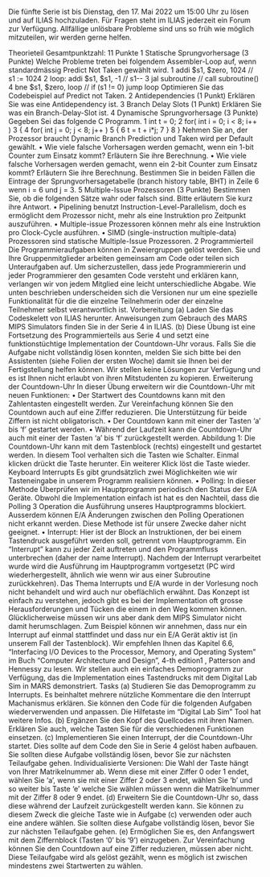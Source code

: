 
Die fünfte Serie ist bis Dienstag, den 17. Mai 2022 um 15:00 Uhr zu lösen und auf ILIAS
hochzuladen. Für Fragen steht im ILIAS jederzeit ein Forum zur Verfügung. Allfällige
unlösbare Probleme sind uns so früh wie möglich mitzuteilen, wir werden gerne helfen.
 
Theorieteil
Gesamtpunktzahl: 11 Punkte
1 Statische Sprungvorhersage (3 Punkte)
Welche Probleme treten bei folgendem Assembler-Loop auf, wenn standardmässig Predict Not
Taken gewählt wird.
1 addi $s1, $zero, 1024 // s1 := 1024
2 loop: addi $s1, $s1, -1 // s1--
3 jal subroutine // call subroutine()
4 bne $s1, $zero, loop // if (s1 != 0) jump loop
Optimieren Sie das Codebeispiel auf Predict not Taken.
2 Antidependencies (1 Punkt)
Erklären Sie was eine Antidependency ist.
3 Branch Delay Slots (1 Punkt)
Erklären Sie was ein Branch-Delay-Slot ist.
4 Dynamische Sprungvorhersage (3 Punkte)
Gegeben Sei das folgende C Programm.
1 int t = 0;
2 for( int i = 0; i < 8; i++ )
3 {
4 for( int j = 0; j < 8; j++ )
5 {
6 t = t + i*j;
7 }
8 }
Nehmen Sie an, der Prozessor braucht Dynamic Branch Prediction und Taken wird per Default
gewählt.
• Wie viele falsche Vorhersagen werden gemacht, wenn ein 1-bit Counter zum Einsatz kommt?
Erläutern Sie ihre Berechnung.
• Wie viele falsche Vorhersagen werden gemacht, wenn ein 2-bit Counter zum Einsatz kommt?
Erläutern Sie ihre Berechnung.
Bestimmen Sie in beiden Fällen die Eintrage der Sprungvorhersagetabelle (branch history table,
BHT) in Zeile 6 wenn i = 6 und j = 3.
5 Multiple-Issue Prozessoren (3 Punkte)
Bestimmen Sie, ob die folgenden Sätze wahr oder falsch sind. Bitte erläutern Sie kurz ihre Antwort.
• Pipelining benutzt Instruction-Level-Parallelism, doch es ermöglicht dem Prozessor nicht,
mehr als eine Instruktion pro Zeitpunkt auszuführen.
• Multiple-issue Prozessoren können mehr als eine Instruktion pro Clock-Cycle ausführen.
• SIMD (single-instruction multiple-data) Prozessoren sind statische Multiple-Issue Prozessoren.
2
Programmierteil
Die Programmieraufgaben können in Zweiergruppen gelöst werden. Sie und Ihre Gruppenmitglieder arbeiten gemeinsam am Code oder teilen sich Unteraufgaben auf. Um sicherzustellen, dass
jede Programmiererin und jeder Programmierer den gesamten Code versteht und erklären kann,
verlangen wir von jedem Mitglied eine leicht unterschiedliche Abgabe. Wie unten beschrieben underscheiden sich die Versionen nur um eine spezielle Funktionalität für die die einzelne Teilnehmerin
oder der einzelne Teilnehmer selbst verantwortlich ist.
Vorbereitung
(a) Laden Sie das Codeskelett von ILIAS herunter. Anweisungen zum Gebrauch des MARS MIPS
Simulators finden Sie in der Serie 4 in ILIAS.
(b) Diese Übung ist eine Fortsetzung des Programmierteils aus Serie 4 und setzt eine funktionstüchtige Implementation der Countdown-Uhr voraus. Falls Sie die Aufgabe nicht vollständig
lösen konnten, melden Sie sich bitte bei den Assistenten (siehe Folien der ersten Woche) damit sie Ihnen bei der Fertigstellung helfen können. Wir stellen keine Lösungen zur Verfügung
und es ist Ihnen nicht erlaubt von ihren Mitstudenten zu kopieren.
Erweiterung der Countdown-Uhr
In dieser Übung erweitern wir die Countdown-Uhr mit neuen Funktionen:
• Der Startwert des Countdowns kann mit den Zahlentasten eingestellt werden. Zur Vereinfachung können Sie den Countdown auch auf eine Ziffer reduzieren. Die Unterstützung für
beide Ziffern ist nicht obligatorisch.
• Der Countdown kann mit einer der Tasten ‘a’ bis ‘f’ gestartet werden.
• Während der Laufzeit kann die Countdown-Uhr auch mit einer der Tasten ‘a’ bis ‘f’ zurückgestellt werden.
Abbildung 1: Die Countdown-Uhr kann mit dem Tastenblock (rechts) eingestellt und gestartet
werden. In diesem Tool verhalten sich die Tasten wie Schalter. Einmal klicken drückt die Taste
herunter. Ein weiterer Klick löst die Taste wieder.
Keyboard Interrupts
Es gibt grundsätzlich zwei Möglichkeiten wie wir Tasteneingabe in unserem Programm realisiern
können.
• Polling: In dieser Methode Überprüfen wir im Hauptprogramm periodisch den Status der
E/A Geräte. Obwohl die Implementation einfach ist hat es den Nachteil, dass die Polling
3
Operation die Ausführung unseres Hauptprogramms blockiert. Ausserdem können E/A Änderungen zwischen den Polling Operationen nicht erkannt werden. Diese Methode ist für
unsere Zwecke daher nicht geeignet.
• Interrupt: Hier ist der Block an Instruktionen, der bei einem Tastendruck ausgeführt werden soll, getrennt vom Hauptprogramm. Ein “Interrupt” kann zu jeder Zeit auftreten und den
Programmfluss unterbrechen (daher der name Interrupt). Nachdem der Interrupt verarbeitet wurde wird die Ausführung im Hauptprogramm vortgesetzt (PC wird wiederhergestellt,
ähnlich wie wenn wir aus einer Subroutine zurückkehren).
Das Thema Interrupts und E/A wurde in der Vorlesung noch nicht behandelt und wird auch
nur obeflächlich erwähnt. Das Konzept ist einfach zu verstehen, jedoch gibt es bei der Implementation oft grosse Herausforderungen und Tücken die einem in den Weg kommen können.
Glücklicherweise müssen wir uns aber dank dem MIPS Simulator nicht damit herumschlagen.
Zum Beispiel können wir annehmen, dass nur ein Interrupt auf einmal stattfindet und dass
nur ein E/A Gerät aktiv ist (in unserem Fall der Tastenblock).
Wir empfehlen Ihnen das Kapitel 6.6, “Interfacing I/O Devices to the Processor, Memory,
and Operating System” im Buch “Computer Architecture and Design”, 4-th edition1
, Patterson
and Hennessy zu lesen. Wir stellen auch ein einfaches Demoprogramm zur Verfügung, das die
Implementation eines Tastendrucks mit dem Digital Lab Sim in MARS demonstriert.
Tasks
(a) Studieren Sie das Demoprogramm zu Interrupts. Es beinhaltet mehrere nützliche Kommentare die den Interrupt Machanismus erklären. Sie können den Code für die folgenden Aufgaben
wiederverwenden und anpassen. Die Hilfetaste im “Digital Lab Sim” Tool hat weitere Infos.
(b) Ergänzen Sie den Kopf des Quellcodes mit ihren Namen. Erklären Sie auch, welche Tasten
Sie für die verschiedenen Funktionen einsetzen.
(c) Implementieren Sie einen Interrupt, der die Countdown-Uhr startet. Dies sollte auf dem Code
den Sie in Serie 4 gelöst haben aufbauen. Sie sollten diese Aufgabe vollständig lösen, bevor
Sie zur nächsten Teilaufgabe gehen.
Individualisierte Versionen: Die Wahl der Taste hängt von Ihrer Matrikelnummer ab.
Wenn diese mit einer Ziffer 0 oder 1 endet, wählen Sie ‘a’, wenn sie mit einer Ziffer 2 oder
3 endet, wählen Sie ‘b’ und so weiter bis Taste ‘e’ welche Sie wählen müssen wenn die
Matrikelnummer mit der Ziffer 8 oder 9 endet.
(d) Erweitern Sie die Countdown-Uhr so, dass diese während der Laufzeit zurückgestellt werden
kann. Sie können zu diesem Zweck die gleiche Taste wie in Aufgabe (c) verwenden oder
auch eine andere wählen. Sie sollten diese Aufgabe vollständig lösen, bevor Sie zur nächsten
Teilaufgabe gehen.
(e) Ermöglichen Sie es, den Anfangswert mit dem Ziffernblock (Tasten ‘0’ bis ‘9’) einzugeben.
Zur Vereinfachung können Sie den Countdown auf eine Ziffer reduzieren, müssen aber nicht.
Diese Teilaufgabe wird als gelöst gezählt, wenn es möglich ist zwischen mindestens zwei
Startwerten zu wählen. 
